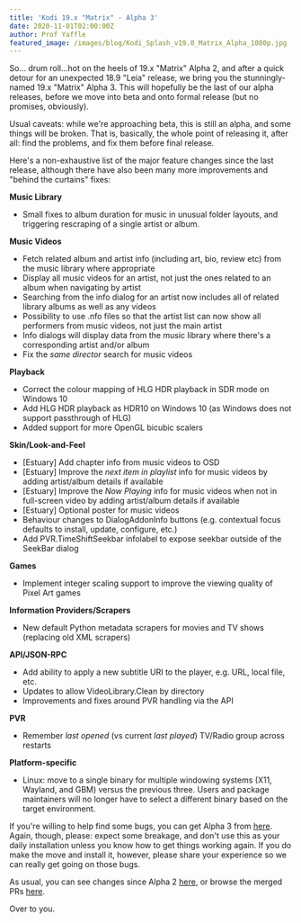 ```yaml
---
title: 'Kodi 19.x "Matrix" - Alpha 3'
date: 2020-11-01T02:00:00Z
author: Prof Yaffle
featured_image: /images/blog/Kodi_Splash_v19.0_Matrix_Alpha_1080p.jpg
---
```

So... drum roll...hot on the heels of 19.x "Matrix" Alpha 2, and after a quick detour for an unexpected 18.9 "Leia" release, we bring you the stunningly-named 19.x "Matrix" Alpha 3. This will hopefully be the last of our alpha releases, before we move into beta and onto formal release (but no promises, obviously).

 Usual caveats: while we're approaching beta, this is still an alpha, and some things will be broken. That is, basically, the whole point of releasing it, after all: find the problems, and fix them before final release.

 Here's a non-exhaustive list of the major feature changes since the last release, although there have also been many more improvements and "behind the curtains" fixes:

 **Music Library**

 
 * Small fixes to album duration for music in unusual folder layouts, and triggering rescraping of a single artist or album.
 
 **Music Videos**

 
 * Fetch related album and artist info (including art, bio, review etc) from the music library where appropriate
 * Display all music videos for an artist, not just the ones related to an album when navigating by artist
 * Searching from the info dialog for an artist now includes all of related library albums as well as any videos
 * Possibility to use .nfo files so that the artist list can now show all performers from music videos, not just the main artist
 * Info dialogs will display data from the music library where there's a corresponding artist and/or album
 * Fix the *same director* search for music videos
 
 **Playback**

 
 * Correct the colour mapping of HLG HDR playback in SDR mode on Windows 10
 * Add HLG HDR playback as HDR10 on Windows 10 (as Windows does not support passthrough of HLG)
 * Added support for more OpenGL bicubic scalers
 
 **Skin/Look-and-Feel**

 
 * [Estuary] Add chapter info from music videos to OSD
 * [Estuary] Improve the *next item in playlist* info for music videos by adding artist/album details if available
 * [Estuary] Improve the *Now Playing* info for music videos when not in full-screen video by adding artist/album details if available
 * [Estuary] Optional poster for music videos
 * Behaviour changes to DialogAddonInfo buttons (e.g. contextual focus defaults to install, update, configure, etc.)
 * Add PVR.TimeShiftSeekbar infolabel to expose seekbar outside of the SeekBar dialog
 
 **Games**

 
 * Implement integer scaling support to improve the viewing quality of Pixel Art games
 
 **Information Providers/Scrapers**

 
 * New default Python metadata scrapers for movies and TV shows (replacing old XML scrapers)
 
 **API/JSON-RPC**

 
 * Add ability to apply a new subtitle URI to the player, e.g. URL, local file, etc.
 * Updates to allow VideoLibrary.Clean by directory
 * Improvements and fixes around PVR handling via the API
 
 **PVR**

 
 * Remember *last opened* (vs current *last played*) TV/Radio group across restarts
 
 **Platform-specific**

 
 * Linux: move to a single binary for multiple windowing systems (X11, Wayland, and GBM) versus the previous three. Users and package maintainers will no longer have to select a different binary based on the target environment.  
 
 
 If you're willing to help find some bugs, you can get Alpha 3 from [here](https://mirrors.kodi.tv/snapshots/). Again, though, please: expect some breakage, and don't use this as your daily installation unless you know how to get things working again. If you do make the move and install it, however, please share your experience so we can really get going on those bugs.

 As usual, you can see changes since Alpha 2 [here](https://github.com/xbmc/xbmc/compare/19.0a2-Matrix...19.0a3-Matrix), or browse the merged PRs [here](https://github.com/xbmc/xbmc/pulls?q=is%3Apr+sort%3Aupdated-desc+milestone%3A%22Matrix+19.0-alpha+3%22+is%3Aclosed).

 Over to you.

 